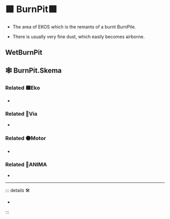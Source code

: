 # 🟩  <ekos>BurnPit</ekos>🟩

- The area of EKOS which is the remants of a burnt BurnPile.

- There is usually very fine dust, which easily becomes airborne.  

## WetBurnPit

## 🕸 BurnPit.Skema

### Related 🟩<ekos>Eko</ekos>

-

### Related 🔻<via>Via</via>

-

### Related 🟠<motor>Motor</motor>

-

### Related 💜<anima>ANIMA</anima>

-

---

<!-- =================================================== -->
<!-- =================================================== -->
<!-- =================================================== -->
<!-- =================================================== -->
<!-- =================================================== -->
::: details 🛠

-

:::
